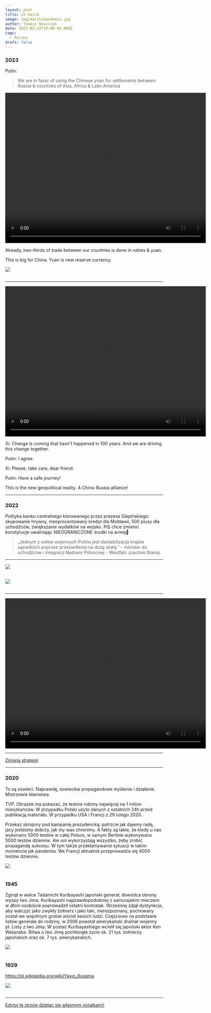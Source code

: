 ```yaml
---
layout: post
title: 22 marca
image: img/march/pandemia.jpg
author: Tomasz Waszczyk
date: 2022-03-22T10:00:00.000Z
tags:
  - Polska
draft: false
---
```


### 2023

Putin:

> We are in favor of using the Chinese yuan for settlements between Russia & countries of Asia, Africa & Latin America

<video width="640" height="480" controls>
<source src="./movies/march/putin_currency.mp4" type="video/mp4">
Your browser does not support the video tag.
</video>

Already, two-thirds of trade between our countries is done in rubles & yuan.

This is big for China. Yuan is new reserve currency.

<img src="./img/march/xi_putin.jpeg"><br><br>

---

<video width="640" height="480" controls>
<source src="./movies/march/xi_putin.mp4" type="video/mp4">
Your browser does not support the video tag.
</video>

Xi: Change is coming that hasn't happened in 100 years. And we are driving this change together.

Putin: I agree.

Xi: Please, take care, dear friend.

Putin: Have a safe journey!

This is the new geopolitical reality. A China-Russia alliance!

---

### 2022

Polityka banku centralnego kierowanego przez prezesa Glapińskiego: skupowanie hrywny, nieoprocentowany kredyt dla Mołdawii, 500 plusy dla uchodźców, zwiększanie wydatków na wojsko. PiS chce zmienić konstytucje uwalniając NIEOGRANICZONE środki na armię🤯

> „Jednym z celów wojennych Putina jest destabilizacja krajów sąsiednich poprzez przesiedlenia na dużą skalę.” - minister ds. uchodźców i integracji Nadrenii Północnej - Westfalii Joachim Stamp.

---

<img src="./img/march/dopniewszystko.jpeg"><br><br>

<img src="./img/march/eksperci.jpeg"><br><br>

---

<video width="640" height="480" controls>
<source src="./movies/march/slovakia.mp4" type="video/mp4">
Your browser does not support the video tag.
</video>

---

<a href="./documents/march/strategia_w_sytuacji_zmniejszenia_zagrozenia_epidemicznego_covid-19_2022.03.22.pdf" target="_blank">Zmiana strategii</a>

---

### 2020

To są sowieci. Naprawdę, sowieckie propagandowe myślenie i działanie. Mistrzowie kłamstwa.

TVP.
Obrazek ma pokazać, że testów robimy najwięcej na 1 milion mieszkańców.
W przypadku Polski użyto danych z ostatnich 24h przed publikacją materiału. W przypadku USA i Francji z 29 lutego 2020.

Przekaz skrojony pod kampanię prezydencką: patrzcie jak dajemy radę, jacy jesteśmy dobrzy, jak my was chronimy. A fakty są takie, że kiedy u nas wykonano 5000 testów w całej Polsce, w samym Berlinie wykonywano 5000 testów dziennie. Ale oni wykorzystają wszystko, żeby zrobić propagandę sukcesu. W tym także przekłamywanie sytuacji w takim momencie jak pandemia. We Francji aktualnie przeprowadza się 4000 testów dziennie.

<img src="./img/march/pandemia.jpg"/><br><br>

### 1945

Zginął w walce Tadamichi Kuribayashi japoński generał, dowódca obrony wyspy Iwo Jima.
Kuribayashi najprawdopodobniej z samurajskim mieczem w dłoni osobiście poprowadził ostatni kontratak. Wcześniej zdjął dystynkcje, aby walczyć jako zwykły żołnierz i jako taki, nierozpoznany, pochowany został we wspólnym grobie wśród swoich ludzi.
Częściowo na podstawie listów generała do rodziny, w 2006 powstał amerykański dramat wojenny pt. Listy z Iwo Jimy. W postać Kuribayashiego wcielił się japoński aktor Ken Watanabe. Bitwa o Iwo Jimę pochłonęła życie ok. 21 tys. żołnierzy japońskich oraz ok. 7 tys. amerykańskich.

<img src="./img/march/tadamichi.jpg"><br><br>

### 1929

https://pl.wikipedia.org/wiki/Yayoi_Kusama

<img src="./img/march/polkadot.jpeg"><br><br>

---

<a href="https://github.com/TomaszWaszczyk/historia.waszczyk.com/edit/master/src/content/march-22.md" target="_blank">Edytuj tę stronę dzieląc się własnymi notatkami!</a>
